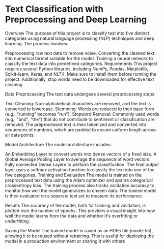 # Text Classification with Preprocessing and Deep Learning
Overview
The purpose of this project is to classify text into five distinct categories using natural language processing (NLP) techniques and deep learning. The process involves:

Preprocessing raw text data to remove noise.
Converting the cleaned text into numerical format suitable for the model.
Training a neural network to classify the text data into predefined categories.
Requirements
This project requires several Python libraries, including NumPy, Pandas, Matplotlib, Scikit-learn, Keras, and NLTK. Make sure to install them before running the project. Additionally, stop words need to be downloaded for effective text cleaning.

Data Preprocessing
The text data undergoes several preprocessing steps:

Text Cleaning: Non-alphabetical characters are removed, and the text is converted to lowercase.
Stemming: Words are reduced to their base form (e.g., "running" becomes "run").
Stopword Removal: Commonly used words (e.g., "and", "the") that do not contribute to sentiment or classification are removed.
The preprocessed text is then tokenized and converted into sequences of numbers, which are padded to ensure uniform length across all data points.

Model Architecture
The model architecture includes:

An Embedding Layer to convert words into dense vectors of a fixed size.
A Global Average Pooling Layer to average the sequence of word vectors.
Fully connected Dense Layers to perform the classification.
The final output layer uses a softmax activation function to classify the text into one of the five categories.
Training and Evaluation
The model is trained on the preprocessed text data using the Adam optimizer and sparse categorical crossentropy loss. The training process also tracks validation accuracy to monitor how well the model generalizes to unseen data. The trained model is then evaluated on a separate test set to measure its performance.

Results
The accuracy of the model, both for training and validation, is plotted over the number of epochs. This provides a visual insight into how well the model learns from the data and whether it's overfitting or underfitting.

Saving the Model
The trained model is saved as an HDF5 file (model.h5), allowing it to be reused without retraining. This is useful for deploying the model in a production environment or sharing it with others
